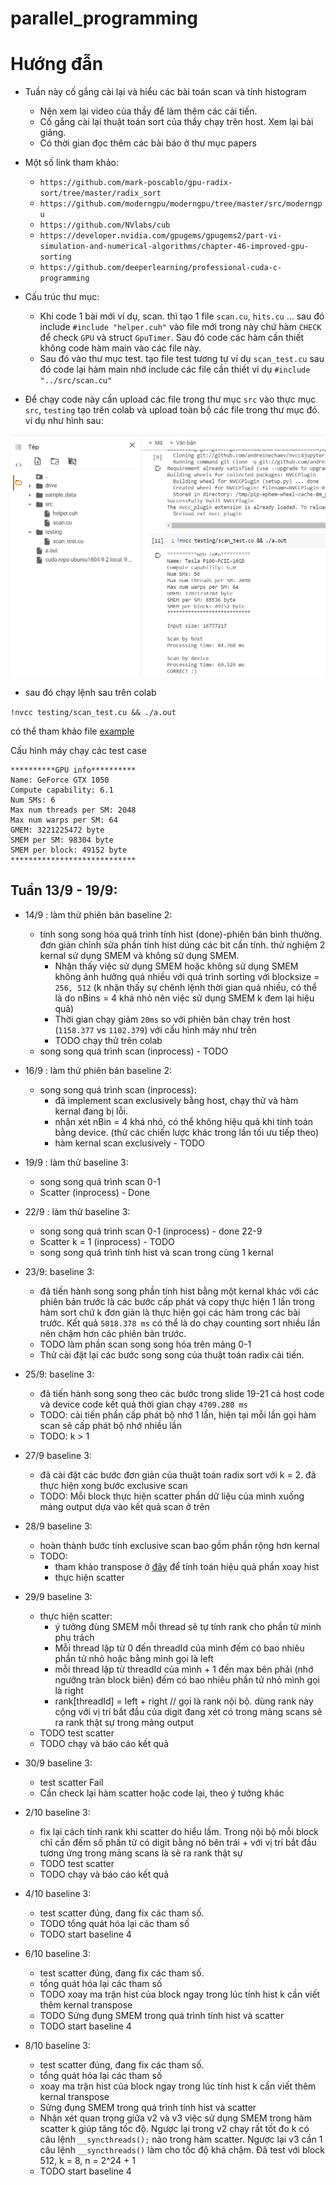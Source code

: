 # parallel_programming

# Hướng đẫn
* Tuần này cố gắng cài lại và hiểu các bài toán scan và tính histogram
    * Nên xem lại video của thầy để làm thêm các cải tiến.
    * Cố gắng cài lại thuật toán sort của thầy chạy trên host. Xem lại bài giảng.
    * Có thời gian đọc thêm các bài báo ở thư mục papers

* Một số link tham khảo:
    * `https://github.com/mark-poscablo/gpu-radix-sort/tree/master/radix_sort`
    * `https://github.com/moderngpu/moderngpu/tree/master/src/moderngpu`
    * `https://github.com/NVlabs/cub`
    * `https://developer.nvidia.com/gpugems/gpugems2/part-vi-simulation-and-numerical-algorithms/chapter-46-improved-gpu-sorting`
    * `https://github.com/deeperlearning/professional-cuda-c-programming`

* Cấu trúc thư mục:
    * Khi code 1 bài mới ví dụ, scan. thì tạo 1 file `scan.cu`, `hits.cu` ... sau đó include ```#include "helper.cuh"``` vào file mới trong này chứ hàm `CHECK` để check `GPU` và struct `GpuTimer`. Sau đó code các hàm cần thiết không code hàm main vào các file này.
    * Sau đó vào thư mục test. tạo file test tương tự ví dụ `scan_test.cu` sau đó code lại hàm main nhớ include các file cần thiết ví dụ `#include "../src/scan.cu"`

* Để chạy code này cần upload các file trong thư mục `src` vào thực mục `src`, `testing` tạo trên colab và upload toàn bộ các file trong thư mục đó. ví dụ như hình sau:

![hinh 1](./colab.png)

- sau đó chạy lệnh sau trên colab

`!nvcc testing/scan_test.cu && ./a.out`

có thể tham khảo file [example](./example.ipynb)

Cấu hình máy chạy các test case

```shell
**********GPU info**********
Name: GeForce GTX 1050
Compute capability: 6.1
Num SMs: 6
Max num threads per SM: 2048
Max num warps per SM: 64
GMEM: 3221225472 byte
SMEM per SM: 98304 byte
SMEM per block: 49152 byte
****************************
```

## Tuần 13/9 - 19/9:

* 14/9 : làm thử phiên bản baseline 2:
    - tính song song hóa quá trình tính hist (done)-phiên bản bình thường. đơn giản chỉnh sửa phần tính hist dúng các bit cần tính. thử nghiệm 2 kernal sử dụng SMEM và không sử dụng SMEM.
        - Nhận thấy việc sử dụng SMEM hoặc không sử dụng SMEM không ảnh hưởng quá nhiều với quá trình sorting với blocksize = `256, 512` (k nhận thấy sự chênh lệnh thời gian quá nhiều, có thể là do nBins = 4 khá nhỏ nên việc sử dụng SMEM k đem lại hiệu quả)
        - Thời gian chạy giảm `20ms` so với phiên bản chạy trên host (`1158.377` vs `1102.379`) với cấu hình máy như trên
        - TODO chạy thử trên colab
    - song song quá trình scan (inprocess) - TODO

* 16/9 : làm thử phiên bản baseline 2:
    - song song quá trình scan (inprocess):
        - đã implement scan exclusively bằng host, chạy thử và hàm kernal đang bị lỗi.
        - nhận xét nBin = 4 khá nhỏ, có thể không hiệu quả khi tính toán bằng device. (thử các chiến lược khác trong lần tối ưu tiếp theo)
        - hàm kernal scan exclusively - TODO

* 19/9 : làm thử baseline 3:
    - song song quá trình scan 0-1
    - Scatter (inprocess) - Done

* 22/9 : làm thử baseline 3:
    - song song quá trình scan 0-1 (inprocess) - done 22-9
    - Scatter k = 1 (inprocess) - TODO
    - song song quá trình tính hist và scan trong cùng 1 kernal

* 23/9: baseline 3:
    - đã tiến hành song song phần tính hist bằng một kernal khác với các phiên bản trước là các bước cấp phát và copy thực hiện 1 lần trong hàm sort chứ k đơn giản là thực hiện gọi các hàm trong các bài trước. Kết quả `5018.378 ms` có thể là do chạy counting sort nhiều lần nên chậm hơn các phiên bản trước.
    - TODO làm phần scan song song hóa trên mảng 0-1
    - Thử cài đặt lại các bước song song của thuật toán radix cải tiến.

* 25/9: baseline 3:
    - đã tiến hành song song theo các bước trong slide 19-21 cả host code và device code kết quả thời gian chạy `4709.280 ms`
    - TODO: cải tiến phần cấp phát bộ nhớ 1 lần, hiện tại mỗi lần gọi hàm scan sẽ cấp phát bộ nhớ nhiều lần
    - TODO: k > 1
* 27/9  baseline 3:
    - đã cài đặt các bước đơn giản của thuật toán radix sort với k = 2. đã thực hiện xong bước exclusive scan
    - TODO: Mỗi block thực hiện scatter phần dữ liệu của mình xuống mảng output dựa vào kết quả scan ở trên

* 28/9  baseline 3:
    - hoàn thành bước tính exclusive scan bao gồm phần rộng hơn kernal
    - TODO:
        - tham khảo transpose ở [đây](https://github.com/JonathanWatkins/CUDA/blob/master/NvidiaCourse/Exercises/transpose/transpose.cu) để tính toán hiệu quả phần xoay hist
        - thực hiện scatter

* 29/9  baseline 3:
    - thực hiện scatter:
        - ý tưởng đùng SMEM mỗi thread sẽ tự tính rank cho phần tử mình phụ trách
        - Mỗi thread lặp từ 0 đến threadId của mình đếm có bao nhiêu phần tử nhỏ hoặc bằng mình gọi là left
        - mỗi thread lặp từ threadId của mình + 1 đến max bên phải (nhớ ngưỡng tràn block biên) đếm có bao nhiêu phần tử nhỏ mình gọi là right
        - rank[threadId] = left + right // gọi là rank nội bộ. dùng rank này cộng với vị trí bắt đầu của digit đang xét có trong mảng scans sẽ ra rank thật sự trong mảng output
    - TODO test scatter
    - TODO chạy và báo cáo kết quả
* 30/9 baseline 3:
    - test scatter Fail
    - Cần check lại hàm scatter hoặc code lại, theo ý tưởng khác

* 2/10 baseline 3:
    - fix lại cách tính rank khi scatter do hiểu lầm. Trong nội bộ mỗi block chỉ cần đếm số phần tử có digit bằng nó bên trái + với vị trí bắt đầu tương ứng trong mảng scans là sẽ ra rank thật sự
    - TODO test scatter
    - TODO chạy và báo cáo kết quả

* 4/10 baseline 3:
    - test scatter đúng, đang fix các tham số.
    - TODO tổng quát hóa lại các tham số
    - TODO start baseline 4

* 6/10 baseline 3:
    - test scatter đúng, đang fix các tham số.
    - tổng quát hóa lại các tham số
    - TODO xoay ma trận hist của block ngay trong lúc tính hist k cần viết thêm kernal transpose
    - TODO Sửng đụng SMEM trong quá trình tính hist và scatter
    - TODO start baseline 4

* 8/10 baseline 3:
    - test scatter đúng, đang fix các tham số.
    - tổng quát hóa lại các tham số
    - xoay ma trận hist của block ngay trong lúc tính hist k cần viết thêm kernal transpose
    - Sửng đụng SMEM trong quá trình tính hist và scatter
    - Nhận xét quan trọng giữa v2 và v3 việc sử dụng SMEM trong hàm scatter k giúp tăng tốc độ. Ngược lại trong v2 chạy rất tốt đo k có câu lệnh ```__syncthreads();``` nào trong hàm scatter. Ngược lại v3 cần 1 câu lệnh ```__syncthreads()``` làm cho tốc độ khá chậm. Đã test với block 512, k = 8, n = 2^24 + 1
    - TODO start baseline 4

